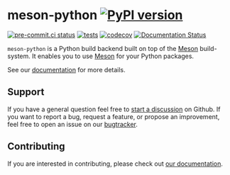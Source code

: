 <!--
SPDX-FileCopyrightText: 2021 The meson-python developers

SPDX-License-Identifier: MIT
-->

# meson-python [![PyPI version](https://badge.fury.io/py/meson-python.svg)](https://pypi.org/project/meson-python/)

[![pre-commit.ci status](https://results.pre-commit.ci/badge/github/mesonbuild/meson-python/main.svg)](https://results.pre-commit.ci/latest/github/mesonbuild/meson-python/main)
[![tests](https://github.com/mesonbuild/meson-python/actions/workflows/tests.yml/badge.svg)](https://github.com/mesonbuild/meson-python/actions/workflows/tests.yml)
[![codecov](https://codecov.io/gh/mesonbuild/meson-python/branch/main/graph/badge.svg?token=xcb2u2YvVk)](https://codecov.io/gh/mesonbuild/meson-python)
[![Documentation Status](https://readthedocs.org/projects/meson-python/badge/?version=stable)](https://meson-python.readthedocs.io/en/stable/?badge=stable)

`meson-python` is a Python build backend built on top of the [Meson][meson]
build-system. It enables you to use [Meson][meson] for your Python packages.

See our [documentation][docs] for more details.


## Support

If you have a general question feel free to [start a discussion][new discussion]
on Github. If you want to report a bug, request a feature, or propose an improvement, feel
free to open an issue on our [bugtracker][bugtracker].


## Contributing

If you are interested in contributing, please check out
[our documentation][contributing docs].


[meson]: https://github.com/mesonbuild/meson
[docs]: https://meson-python.readthedocs.io/en/stable/
[new discussion]: https://github.com/mesonbuild/meson-python/discussions/new/choose
[bugtracker]: https://github.com/mesonbuild/meson-python/issues
[contributing docs]: https://meson-python.readthedocs.io/en/lastest/contributing/getting-started.html
